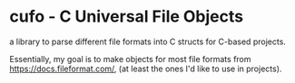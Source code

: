 # cufo - C Universal File Objects
a library to parse different file formats into C structs for C-based projects.

Essentially, my goal is to make objects for most file formats from https://docs.fileformat.com/, (at least the ones I'd like to use in projects).
